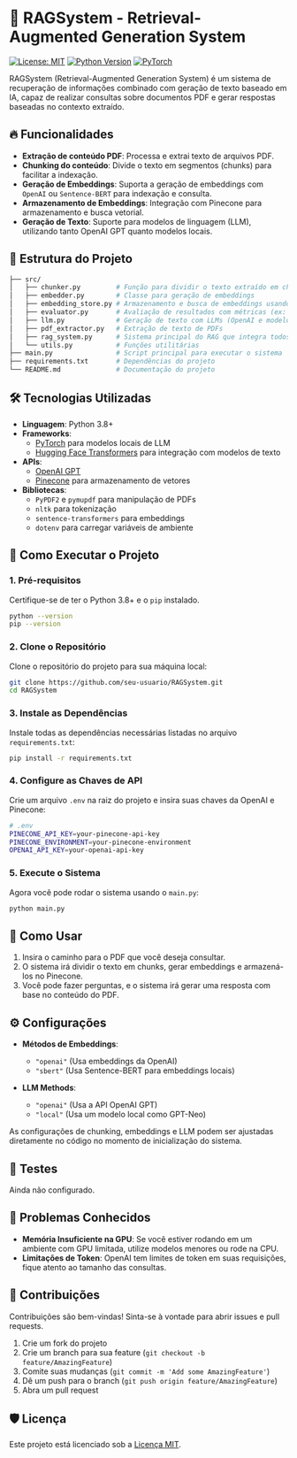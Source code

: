 # 🧠 RAGSystem - Retrieval-Augmented Generation System

[![License: MIT](https://img.shields.io/badge/License-MIT-blue.svg)](https://opensource.org/licenses/MIT)
[![Python Version](https://img.shields.io/badge/python-3.8%2B-blue.svg)](https://www.python.org/downloads/release/python-380/)
[![PyTorch](https://img.shields.io/badge/PyTorch-1.10.0-red.svg)](https://pytorch.org/)

RAGSystem (Retrieval-Augmented Generation System) é um sistema de recuperação de informações combinado com geração de texto baseado em IA, capaz de realizar consultas sobre documentos PDF e gerar respostas baseadas no contexto extraído.

## 🔥 Funcionalidades

- **Extração de conteúdo PDF**: Processa e extrai texto de arquivos PDF.
- **Chunking do conteúdo**: Divide o texto em segmentos (chunks) para facilitar a indexação.
- **Geração de Embeddings**: Suporta a geração de embeddings com `OpenAI` ou `Sentence-BERT` para indexação e consulta.
- **Armazenamento de Embeddings**: Integração com Pinecone para armazenamento e busca vetorial.
- **Geração de Texto**: Suporte para modelos de linguagem (LLM), utilizando tanto OpenAI GPT quanto modelos locais.

## 📂 Estrutura do Projeto

```bash
├── src/
│   ├── chunker.py         # Função para dividir o texto extraído em chunks
│   ├── embedder.py        # Classe para geração de embeddings
│   ├── embedding_store.py # Armazenamento e busca de embeddings usando Pinecone
│   ├── evaluator.py       # Avaliação de resultados com métricas (ex: ROUGE)
│   ├── llm.py             # Geração de texto com LLMs (OpenAI e modelos locais)
│   ├── pdf_extractor.py   # Extração de texto de PDFs
│   ├── rag_system.py      # Sistema principal do RAG que integra todos os componentes
│   └── utils.py           # Funções utilitárias
├── main.py                # Script principal para executar o sistema
├── requirements.txt       # Dependências do projeto
└── README.md              # Documentação do projeto
```

## 🛠️ Tecnologias Utilizadas

- **Linguagem**: Python 3.8+
- **Frameworks**: 
  - [PyTorch](https://pytorch.org/) para modelos locais de LLM
  - [Hugging Face Transformers](https://huggingface.co/transformers/) para integração com modelos de texto
- **APIs**:
  - [OpenAI GPT](https://beta.openai.com/)
  - [Pinecone](https://www.pinecone.io/) para armazenamento de vetores
- **Bibliotecas**:
  - `PyPDF2` e `pymupdf` para manipulação de PDFs
  - `nltk` para tokenização
  - `sentence-transformers` para embeddings
  - `dotenv` para carregar variáveis de ambiente

## 🚀 Como Executar o Projeto

### 1. Pré-requisitos

Certifique-se de ter o Python 3.8+ e o `pip` instalado. 

```bash
python --version
pip --version
```

### 2. Clone o Repositório

Clone o repositório do projeto para sua máquina local:

```bash
git clone https://github.com/seu-usuario/RAGSystem.git
cd RAGSystem
```

### 3. Instale as Dependências

Instale todas as dependências necessárias listadas no arquivo `requirements.txt`:

```bash
pip install -r requirements.txt
```

### 4. Configure as Chaves de API

Crie um arquivo `.env` na raiz do projeto e insira suas chaves da OpenAI e Pinecone:

```bash
# .env
PINECONE_API_KEY=your-pinecone-api-key
PINECONE_ENVIRONMENT=your-pinecone-environment
OPENAI_API_KEY=your-openai-api-key
```

### 5. Execute o Sistema

Agora você pode rodar o sistema usando o `main.py`:

```bash
python main.py
```

## 📝 Como Usar

1. Insira o caminho para o PDF que você deseja consultar.
2. O sistema irá dividir o texto em chunks, gerar embeddings e armazená-los no Pinecone.
3. Você pode fazer perguntas, e o sistema irá gerar uma resposta com base no conteúdo do PDF.

## ⚙️ Configurações

- **Métodos de Embeddings**: 
  - `"openai"` (Usa embeddings da OpenAI)
  - `"sbert"` (Usa Sentence-BERT para embeddings locais)
  
- **LLM Methods**: 
  - `"openai"` (Usa a API OpenAI GPT)
  - `"local"` (Usa um modelo local como GPT-Neo)

As configurações de chunking, embeddings e LLM podem ser ajustadas diretamente no código no momento de inicialização do sistema.

## 🧪 Testes

Ainda não configurado.

## 🐛 Problemas Conhecidos

- **Memória Insuficiente na GPU**: Se você estiver rodando em um ambiente com GPU limitada, utilize modelos menores ou rode na CPU.
- **Limitações de Token**: OpenAI tem limites de token em suas requisições, fique atento ao tamanho das consultas.

## 🤝 Contribuições

Contribuições são bem-vindas! Sinta-se à vontade para abrir issues e pull requests.

1. Crie um fork do projeto
2. Crie um branch para sua feature (`git checkout -b feature/AmazingFeature`)
3. Comite suas mudanças (`git commit -m 'Add some AmazingFeature'`)
4. Dê um push para o branch (`git push origin feature/AmazingFeature`)
5. Abra um pull request

## 🛡️ Licença

Este projeto está licenciado sob a [Licença MIT](https://opensource.org/licenses/MIT).
